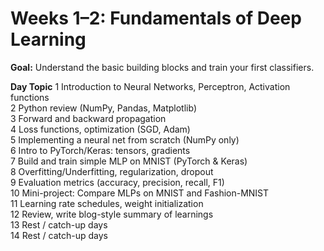 # **Weeks 1–2: Fundamentals of Deep Learning**
	
**Goal:** Understand the basic building blocks and train your first classifiers.	

**Day	Topic**
1	Introduction to Neural Networks, Perceptron, Activation functions <br>
2	Python review (NumPy, Pandas, Matplotlib)<br>
3	Forward and backward propagation<br>
4	Loss functions, optimization (SGD, Adam)<br>
5	Implementing a neural net from scratch (NumPy only)<br>
6	Intro to PyTorch/Keras: tensors, gradients<br>
7	Build and train simple MLP on MNIST (PyTorch & Keras)<br>
8	Overfitting/Underfitting, regularization, dropout<br>
9	Evaluation metrics (accuracy, precision, recall, F1)<br>
10	Mini-project: Compare MLPs on MNIST and Fashion-MNIST<br>
11	Learning rate schedules, weight initialization<br>
12	Review, write blog-style summary of learnings<br>
13	Rest / catch-up days<br>
14	Rest / catch-up days<br>
